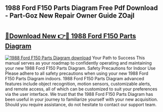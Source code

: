 ## 1988 Ford F150 Parts Diagram Free Pdf Download - Part-Goz New Repair Owner Guide ZOajI

# <h2><a href="http://dfic20.blite.top/?on=1988+Ford+F150+Parts+Diagram">🔗Download New 👉🔴 1988 Ford F150 Parts Diagram</a></h2>

[![1988 Ford F150 Parts Diagram download](https://i.imgur.com/lujVjoI.png)](http://dfic20.blite.top/?on=1988+Ford+F150+Parts+Diagram)
Your Path to Success This manual serves as your roadmap to confidently operating and maintaining your new 1988 Ford F150 Parts Diagram. Safety Precautions for Indoor Use Please adhere to all safety precautions when using your new 1988 Ford F150 Parts Diagram indoors. 1988 Ford F150 Parts Diagram advanced features include object recognition, motion sensors, customizable alerts, and remote access, all of which can be customized to suit your preferences via the user interface. We trust that the 1988 Ford F150 Parts Diagram has been useful in your journey to familiarize yourself with your new acquisition. Should you require assistance, do not hesitate to contact our support team.
